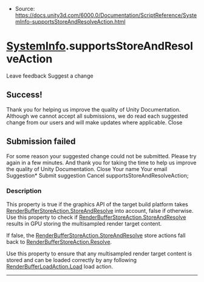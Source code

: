 * Source: https://docs.unity3d.com/6000.0/Documentation/ScriptReference/SystemInfo-supportsStoreAndResolveAction.html

#  [SystemInfo](https://docs.unity3d.com/6000.0/Documentation/ScriptReference/SystemInfo.html).supportsStoreAndResolveAction
Leave feedback
Suggest a change
## Success!
Thank you for helping us improve the quality of Unity Documentation. Although we cannot accept all submissions, we do read each suggested change from our users and will make updates where applicable.
Close
## Submission failed
For some reason your suggested change could not be submitted. Please <a>try again</a> in a few minutes. And thank you for taking the time to help us improve the quality of Unity Documentation.
Close
Your name Your email Suggestion* Submit suggestion
Cancel
supportsStoreAndResolveAction; 
### Description
This property is true if the graphics API of the target build platform takes [RenderBufferStoreAction.StoreAndResolve](https://docs.unity3d.com/6000.0/Documentation/ScriptReference/Rendering.RenderBufferStoreAction.StoreAndResolve.html) into account, false if otherwise.
Use this property to check if [RenderBufferStoreAction.StoreAndResolve](https://docs.unity3d.com/6000.0/Documentation/ScriptReference/Rendering.RenderBufferStoreAction.StoreAndResolve.html) results in GPU storing the multisampled render target content.  
  
If false, the [RenderBufferStoreAction.StoreAndResolve](https://docs.unity3d.com/6000.0/Documentation/ScriptReference/Rendering.RenderBufferStoreAction.StoreAndResolve.html) store actions fall back to [RenderBufferStoreAction.Resolve](https://docs.unity3d.com/6000.0/Documentation/ScriptReference/Rendering.RenderBufferStoreAction.Resolve.html).  
  
Use this property to ensure that any multisampled render target content is stored and can be loaded correctly by any following [RenderBufferLoadAction.Load](https://docs.unity3d.com/6000.0/Documentation/ScriptReference/Rendering.RenderBufferLoadAction.Load.html) load action.
* * *
